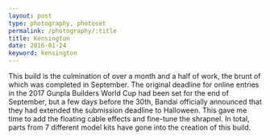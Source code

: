 ```yaml
---
layout: post
type: photography, photoset
permalink: /photography/:title
title: Kensington
date: 2016-01-24
keyword: kensington												
---
```


This build is the culmination of over a month and a half of work, the brunt of which was completed in September. The original deadline for online entries in the 2017 Gunpla Builders World Cup had been set for the end of September, but a few days before the 30th, Bandai officially announced that they had extended the submission deadline to Halloween. This gave me time to add the floating cable effects and fine-tune the shrapnel. In total, parts from 7 different model kits have gone into the creation of this build. 